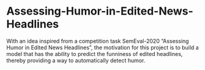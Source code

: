 # Assessing-Humor-in-Edited-News-Headlines
With an idea inspired from a competition task SemEval-2020 “Assessing Humor in Edited News Headlines”, the motivation for this project is to build a model that has the ability to predict the funniness of edited headlines, thereby providing a way to automatically detect humor.
